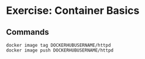# Exercise: Container Basics


## Commands

```
docker image tag DOCKERHUBUSERNAME/httpd
docker image push DOCKERHUBUSERNAME/httpd
```
